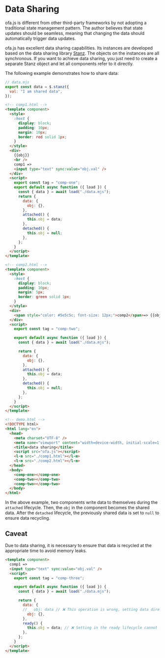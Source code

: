 # Data Sharing

ofa.js is different from other third-party frameworks by not adopting a traditional state management pattern. The author believes that state updates should be seamless, meaning that changing the data should automatically trigger data updates.

ofa.js has excellent data sharing capabilities. Its instances are developed based on the data sharing library [Stanz](https://github.com/kirakiray/stanz). The objects on the instances are all synchronous. If you want to achieve data sharing, you just need to create a separate Stanz object and let all components refer to it directly.

The following example demonstrates how to share data:

```javascript
// data.mjs
export const data = $.stanz({
  val: "I am shared data",
});
```

```html
<!-- comp1.html -->
<template component>
  <style>
    :host {
      display: block;
      padding: 10px;
      margin: 10px;
      border: red solid 1px;
    }
  </style>
  <div>
    {{obj}}
    <br />
    comp1 =>
    <input type="text" sync:value="obj.val" />
  </div>
  <script>
    export const tag = "comp-one";
    export default async function ({ load }) {
      const { data } = await load("./data.mjs");
      return {
        data: {
          obj: {},
        },
        attached() {
          this.obj = data;
        },
        detached() {
          this.obj = null;
        },
      };
    }
  </script>
</template>
```

```html
<!-- comp2.html -->
<template component>
  <style>
    :host {
      display: block;
      padding: 10px;
      margin: 5px;
      border: green solid 1px;
    }
  </style>
  <div>
    <span style="color: #5e5c5c; font-size: 12px;">comp2</span>=> {{obj.val}}
  </div>
  <script>
    export const tag = "comp-two";

    export default async function ({ load }) {
      const { data } = await load("./data.mjs");

      return {
        data: {
          obj: {},
        },
        attached() {
          this.obj = data;
        },
        detached() {
          this.obj = null;
        },
      };
    }
  </script>
</template>
```

```html
<!-- demo.html -->
<!DOCTYPE html>
<html lang="en">
  <head>
    <meta charset="UTF-8" />
    <meta name="viewport" content="width=device-width, initial-scale=1.0" />
    <title>data sharing</title>
    <script src="ofa.js"></script>
    <l-m src="./comp1.html"></l-m>
    <l-m src="./comp2.html"></l-m>
  </head>
  <body>
    <comp-one></comp-one>
    <comp-two></comp-two>
    <comp-two></comp-two>
  </body>
</html>
```

In the above example, two components write data to themselves during the `attached` lifecycle. Then, the `obj` in the component becomes the shared data. After the `detached` lifecycle, the previously shared data is set to `null` to ensure data recycling.

## Caveat

Due to data sharing, it is necessary to ensure that data is recycled at the appropriate time to avoid memory leaks.

```html
<template component>
  comp1 =>
  <input type="text" sync:value="obj.val" />
  <script>
    export const tag = "comp-three";

    export default async function ({ load }) {
      const { data } = await load("./data.mjs");

      return {
        data: {
        //   obj: data // ❌ This operation is wrong, setting data directly cannot be recycled
          obj: {},
        },
        ready() {
          this.obj = data; // ❌ Setting in the ready lifecycle cannot determine when to clear, which may cause memory leaks. The safest method is to set it in the attached lifecycle and delete it after detached
        },
      };
    }
  </script>
</template>
```

